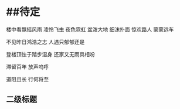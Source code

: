 ##待定
===========

楼中看飘摇风雨 凌怜飞虫 夜色霓虹 盆泼大地 细沫扑面 惊欢路人 蒙蒙远车

不见昨日鸿浩之志 人遇只郁郁还是

登楼顶怯于踏步湿身 还家又无雨具相吩

滞留百年 放声呜呼

道阻且长 行何将至


二级标题
----------------
